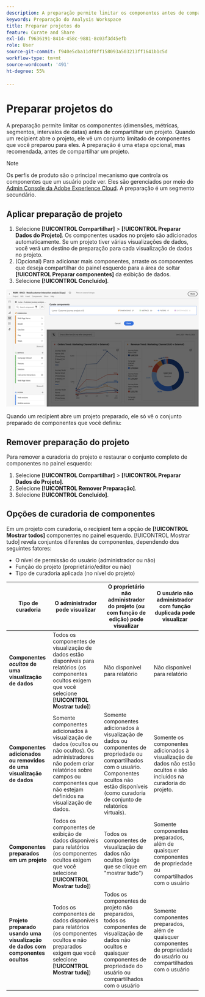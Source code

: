```yaml
---
description: A preparação permite limitar os componentes antes de compartilhar um projeto.
keywords: Preparação do Analysis Workspace
title: Preparar projetos do
feature: Curate and Share
exl-id: f9636191-8414-458c-9881-8c03f3d45efb
role: User
source-git-commit: f940e5cba11df0ff158093a503213ff1641b1c5d
workflow-type: tm+mt
source-wordcount: '491'
ht-degree: 55%

---
```


# Preparar projetos do

A preparação permite limitar os componentes (dimensões, métricas, segmentos, intervalos de datas) antes de compartilhar um projeto. Quando um recipient abre o projeto, ele vê um conjunto limitado de componentes que você preparou para eles. A preparação é uma etapa opcional, mas recomendada, antes de compartilhar um projeto.

>[!NOTE]
> Os perfis de produto são o principal mecanismo que controla os componentes que um usuário pode ver. Eles são gerenciados por meio do [Admin Console da Adobe Experience Cloud](https://experienceleague.adobe.com/en/docs/core-services/interface/administration/admin-tool-experience-cloud). A preparação é um segmento secundário.

## Aplicar preparação de projeto

1. Selecione **[!UICONTROL Compartilhar]** > **[!UICONTROL Preparar Dados do Projeto]**.
Os componentes usados no projeto são adicionados automaticamente.
Se um projeto tiver várias visualizações de dados, você verá um destino de preparação para cada visualização de dados no projeto.
1. (Opcional) Para adicionar mais componentes, arraste os componentes que deseja compartilhar do painel esquerdo para a área de soltar **[!UICONTROL Preparar componentes]** da exibição de dados.
1. Selecione **[!UICONTROL Concluído]**.

<!--
Curation can also be applied from the [!UICONTROL Share] menu by selecting **[!UICONTROL Curate and Share]**. This option automatically curates the project to the components in use in the project. You can add additional components following the steps above.
-->

![A janela Preparar componentes mostrando os componentes em uso no projeto.](assets/curation-field.png)

Quando um recipient abre um projeto preparado, ele só vê o conjunto preparado de componentes que você definiu:


## Remover preparação do projeto

Para remover a curadoria do projeto e restaurar o conjunto completo de componentes no painel esquerdo:

1. Selecione **[!UICONTROL Compartilhar]** > **[!UICONTROL Preparar Dados do Projeto]**.
1. Selecione **[!UICONTROL Remover Preparação]**.
1. Selecione **[!UICONTROL Concluído]**.

## Opções de curadoria de componentes

Em um projeto com curadoria, o recipient tem a opção de **[!UICONTROL Mostrar todos]** componentes no painel esquerdo. [!UICONTROL Mostrar tudo] revela conjuntos diferentes de componentes, dependendo dos seguintes fatores:

* O nível de permissão do usuário (administrador ou não)
* Função do projeto (proprietário/editor ou não)
* Tipo de curadoria aplicada (no nível do projeto)

| Tipo de curadoria | O administrador pode visualizar | O proprietário não administrador do projeto (ou com função de edição) pode visualizar | O usuário não administrador com função duplicada pode visualizar |
| --- | --- | --- | --- |
| **Componentes *ocultos* de uma visualização de dados** | Todos os componentes de visualização de dados estão disponíveis para relatórios (os componentes ocultos exigem que você selecione **[!UICONTROL Mostrar tudo]**) | Não disponível para relatório | Não disponível para relatório |
| **Componentes adicionados ou removidos de uma visualização de dados** | Somente componentes adicionados à visualização de dados (ocultos ou não ocultos). Os administradores não podem criar relatórios sobre campos ou componentes que não estejam definidos na visualização de dados. | Somente componentes adicionados à visualização de dados ou componentes de propriedade ou compartilhados com o usuário. Componentes ocultos não estão disponíveis (como curadoria de conjunto de relatórios virtuais). | Somente os componentes adicionados à visualização de dados não estão ocultos e são incluídos na curadoria do projeto. |
| **Componentes preparados em um projeto** | Todos os componentes de exibição de dados disponíveis para relatórios (os componentes ocultos exigem que você selecione **[!UICONTROL Mostrar tudo]**) | Todos os componentes de visualização de dados não ocultos (exige que se clique em &quot;mostrar tudo&quot;) | Somente componentes preparados, além de quaisquer componentes de propriedade ou compartilhados com o usuário |
| **Projeto preparado usando uma visualização de dados com componentes ocultos** | Todos os componentes de dados disponíveis para relatórios (os componentes ocultos e não preparados exigem que você selecione **[!UICONTROL Mostrar tudo]**) | Todos os componentes de projeto não preparados, todos os componentes de visualização de dados não ocultos e quaisquer componentes de propriedade do usuário ou compartilhados com o usuário | Somente componentes preparados, além de quaisquer componentes de propriedade do usuário ou compartilhados com o usuário |
